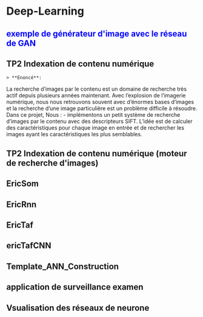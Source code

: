 # Deep-Learning
## <span style="color:blue"> exemple de générateur d'image avec le réseau de GAN </span>

## TP2 Indexation de contenu numérique 
    > **Enoncé**: 
La recherche d’images par le contenu est un domaine de recherche très actif depuis plusieurs
années maintenant. Avec l’explosion de l’imagerie numérique, nous nous retrouvons souvent
avec d’énormes bases d’images et la recherche d’une image particulière est un problème difficile à résoudre.
Dans ce projet, Nous :
        - implémentons un petit système de recherche d’images par le contenu avec des descripteurs SIFT. L’idée est de calculer des caractéristiques pour chaque image en entrée et de rechercher les images ayant les caractéristiques les plus semblables.
## TP2 Indexation de contenu numérique (moteur de recherche d'images)
## EricSom
## EricRnn
## EricTaf
## ericTafCNN
## Template_ANN_Construction
## application de surveillance examen
## Vsualisation des réseaux de neurone 
